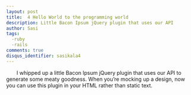 ```yaml
---
layout: post
title:  4 Hello World to the programming world
description: Little Bacon Ipsum jQuery plugin that uses our API
author: Sasi
tags:
  -ruby
  -rails
comments: true
disqus_identifier: sasikala4
---
```


  &ensp;&ensp;&ensp;&ensp;I whipped up a little Bacon Ipsum jQuery plugin that uses our API to generate some meaty goodness.  When you’re mocking up a design, now you can use this plugin in your HTML rather than static text.